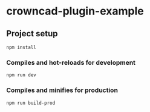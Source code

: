 # crowncad-plugin-example

## Project setup
```
npm install
```

### Compiles and hot-reloads for development
```
npm run dev
```

### Compiles and minifies for production
```
npm run build-prod
```

